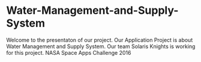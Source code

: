 # Water-Management-and-Supply-System
Welcome to the presentaton of our project. Our Application Project is about Water Management and Supply System. Our team Solaris Knights is working for this project.  NASA Space Apps Challenge 2016
